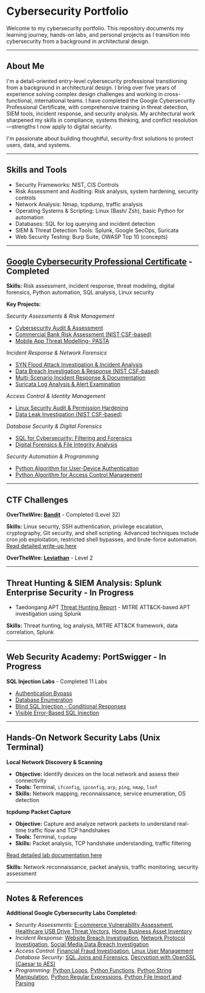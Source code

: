 # Cybersecurity Portfolio

Welcome to my cybersecurity portfolio. This repository documents my learning journey, hands-on labs, and personal projects as I transition into cybersecurity from a background in architectural design.

---

## About Me

I'm a detail-oriented entry-level cybersecurity professional transitioning from a background in architectural design. I bring over five years of experience solving complex design challenges and working in cross-functional, international teams. I have completed the Google Cybersecurity Professional Certificate, with comprehensive training in threat detection, SIEM tools, incident response, and security analysis. My architectural work sharpened my skills in compliance, systems thinking, and conflict resolution—strengths I now apply to digital security.

I'm passionate about building thoughtful, security-first solutions to protect users, data, and systems.

---

## Skills and Tools
- Security Frameworks: NIST, CIS Controls  
- Risk Assessment and Auditing: Risk analysis, system hardening, security controls
- Network Analysis: Nmap, tcpdump, traffic analysis  
- Operating Systems & Scripting: Linux (Bash/ Zsh), basic Python for automation
- Databases: SQL for log querying and incident detection
- SIEM & Threat Detection Tools: Splunk, Google SecOps, Suricata
- Web Security Testing: Burp Suite, OWASP Top 10 (concepts)

---

## [Google Cybersecurity Professional Certificate](https://www.coursera.org/professional-certificates/google-cybersecurity) - Completed

**Skills:** Risk assessment, incident response, threat modeling, digital forensics, Python automation, SQL analysis, Linux security

**Key Projects:**

*Security Assessments & Risk Management*
- [Cybersecurity Audit & Assessment](/Projects-Google-cybersecurity-professional-certificate/01-cybersecurity-audit.md)
- [Commercial Bank Risk Assessment (NIST CSF-based)](/Projects-Google-cybersecurity-professional-certificate/12-nist-csf-risk-assessment.md)
- [Mobile App Threat Modelling- PASTA](/Projects-Google-cybersecurity-professional-certificate/19-threat-modelling-PASTA.md)

*Incident Response & Network Forensics*
- [SYN Flood Attack Investigation & Incident Analysis](/Projects-Google-cybersecurity-professional-certificate/03-syn-flood-incident-report.md)
- [Data Breach Investigation & Response (NIST CSF-based)](/Projects-Google-cybersecurity-professional-certificate/06-nist-csf-incident-report.md)
- [Multi-Scenario Incident Response & Documentation](/Projects-Google-cybersecurity-professional-certificate/20-incident-response.md)
- [Suricata Log Analysis & Alert Examination](/Projects-Google-cybersecurity-professional-certificate/21-suricata-alert-analysis.md)

*Access Control & Identity Management*
- [Linux Security Audit & Permission Hardening](/Projects-Google-cybersecurity-professional-certificate/07-linux-authorization-permission-hardening.md)
- [Data Leak Investigation (NIST CSF-based)](/Projects-Google-cybersecurity-professional-certificate/13-nist-csf-data-handling.md)

*Database Security & Digital Forensics*
- [SQL for Cybersecurity: Filtering and Forensics](/Projects-Google-cybersecurity-professional-certificate/09-sql-filtering.md)
- [Digital Forensics & File Integrity Analysis](/Projects-Google-cybersecurity-professional-certificate/15-hash-detect-tampering.md)

*Security Automation & Programming*
- [Python Algorithm for User-Device Authentication](/Projects-Google-cybersecurity-professional-certificate/25-python-algorithm.md)
- [Python Algorithm for Access Control Management](/Projects-Google-cybersecurity-professional-certificate/28-python-algorithm2.md)

---

## CTF Challenges

**OverTheWire: [Bandit](https://overthewire.org/wargames/bandit/)** - Completed (Level 32)

**Skills:** Linux security, SSH authentication, privilege escalation, cryptography, Git security, and shell scripting. Advanced techniques include cron job exploitation, restricted shell bypasses, and brute-force automation.  
[Read detailed write-up here](/ctf-overthewire-bandit.md)

**OverTheWire: [Leviathan](https://overthewire.org/wargames/leviathan/)** - Level 2

---

## Threat Hunting & SIEM Analysis: Splunk Enterprise Security  - In Progress

- Taedongang APT [Threat Hunting Report](/Splunk-bots-threat-hunting/report-taedonggang-apt.md) - MITRE ATT&CK-based APT investigation using Splunk

**Skills:** Threat hunting, log analysis, MITRE ATT&CK framework, data correlation, Splunk

---

## Web Security Academy: PortSwigger - In Progress

**SQL Injection Labs** - Completed 11 Labs
- [Authentication Bypass](/PortSwigger-web-security-academy/SQL-injection/02-sqli-login-bypass.md)
- [Database Enumeration](/PortSwigger-web-security-academy/SQL-injection/08-sqli-list-contents.md)
- [Blind SQL Injection - Conditional Responses](/PortSwigger-web-security-academy/SQL-injection/09-blind-sqli-conditional-responses.md)
- [Visible Error-Based SQL Injection](/PortSwigger-web-security-academy/SQL-injection/11-visible-error-based-sqli.md)

---

## Hands-On Network Security Labs (Unix Terminal)

**Local Network Discovery & Scanning**
- **Objective:** Identify devices on the local network and assess their connectivity
- **Tools:** Terminal, `ifconfig`, `ipconfig`, `arp`, `ping`, `nmap`, `lsof`
- **Skills:** Network mapping, reconnaissance, service enumeration, OS detection

**tcpdump Packet Capture**
- **Objective:** Capture and analyze network packets to understand real-time traffic flow and TCP handshakes
- **Tools:** Terminal, `tcpdump`
- **Skills:** Packet analysis, TCP handshake understanding, traffic filtering

[Read detailed lab documentation here](/hands-on-network-security-labs.md)

**Skills:** Network reconnaissance, packet analysis, traffic monitoring, security assessment

---

## Notes & References

**Additional Google Cybersecurity Labs Completed:**
- *Security Assessments:* [E-commerce Vulnerability Assessment](/Projects-Google-cybersecurity-professional-certificate/17-vulnerability-assessement.md), [Healthcare USB Drive Threat Vectors](/Projects-Google-cybersecurity-professional-certificate/18-usb-threat-vectors-risk-analysis.md), [Home Business Asset Inventory](/Projects-Google-cybersecurity-professional-certificate/11-asset-management.md)
- *Incident Response:* [Website Breach Investigation](/Projects-Google-cybersecurity-professional-certificate/04-os-hardening-brute-force.md), [Network Protocol Investigation](/Projects-Google-cybersecurity-professional-certificate/02-dns-icmp-traffic-analysis.md), [Social Media Data Breach Investigation](/Projects-Google-cybersecurity-professional-certificate/05-incident-response-network-hardening.md)  
- *Access Control:* [Financial Fraud Investigation](/Projects-Google-cybersecurity-professional-certificate/16-AAA-small-business.md), [Linux User Management](/Projects-Google-cybersecurity-professional-certificate/08-linux-user-management-access-control.md)
*Database Security:* [SQL Joins and Forensics](/Projects-Google-cybersecurity-professional-certificate/10-sql-joins.md), [Decryption with OpenSSL (Caesar to AES)](/Projects-Google-cybersecurity-professional-certificate/14-decryption-cipher.md)
- *Programming:* [Python Loops](/Projects-Google-cybersecurity-professional-certificate/22-python-loops.md), [Python Functions](/Projects-Google-cybersecurity-professional-certificate/23-python-function.md), [Python String Manipulation](/Projects-Google-cybersecurity-professional-certificate/24-python-strings.md), [Python Regular Expressions](/Projects-Google-cybersecurity-professional-certificate/26-python-regular-expressions.md), [Python File Import and Parsing](/Projects-Google-cybersecurity-professional-certificate/27-python-import-parse-files.md)